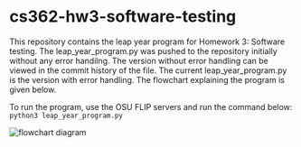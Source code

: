 # cs362-hw3-software-testing
This repository contains the leap year program for Homework 3: Software testing. The leap_year_program.py was pushed to the repository initially without any error handilng. The version without error handling can be viewed in the commit history of the file. The current leap_year_program.py is the version with error handling. The flowchart explaining the program is given below.

To run the program, use the OSU FLIP servers and run the command below:<br/>
<code>python3 leap_year_program.py</code>

![flowchart diagram](https://github.com/johnand4/cs362-hw3-software-testing/blob/main/flowchart.png)
